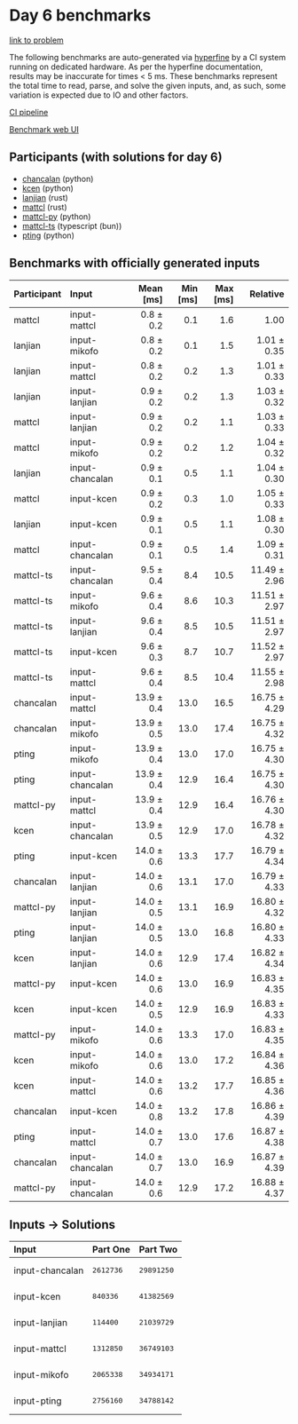 # Day 6 benchmarks

[link to problem](https://adventofcode.com/2023/day/6)

The following benchmarks are auto-generated via
[hyperfine](https://github.com/sharkdp/hyperfine) by a CI system running on
dedicated hardware. As per the hyperfine documentation, results may be
inaccurate for times < 5 ms. These benchmarks represent the total time to read,
parse, and solve the given inputs, and, as such, some variation is expected due
to IO and other factors.

[CI pipeline](http://ci.papercode.net:8080/teams/main/pipelines/aoc2023)

[Benchmark web UI](https://aoc.ancalagon.black)


## Participants (with solutions for day 6)

- [chancalan](https://github.com/chancalan/aoc2023) (python)
- [kcen](https://github.com/kcen/aoc2023) (python)
- [lanjian](https://github.com/lanjian/aoc-2023) (rust)
- [mattcl](https://github.com/mattcl/aoc2023) (rust)
- [mattcl-py](https://github.com/mattcl/aoc2023-py) (python)
- [mattcl-ts](https://github.com/mattcl/aoc2023-js) (typescript (bun))
- [pting](https://github.com/pting/aoc2023) (python)


## Benchmarks with officially generated inputs

| Participant | Input | Mean [ms] | Min [ms] | Max [ms] | Relative |
|:---|:---|---:|---:|---:|---:|
| mattcl | input-mattcl | 0.8 ± 0.2 | 0.1 | 1.6 | 1.00 |
| lanjian | input-mikofo | 0.8 ± 0.2 | 0.1 | 1.5 | 1.01 ± 0.35 |
| lanjian | input-mattcl | 0.8 ± 0.2 | 0.2 | 1.3 | 1.01 ± 0.33 |
| lanjian | input-lanjian | 0.9 ± 0.2 | 0.2 | 1.3 | 1.03 ± 0.32 |
| mattcl | input-lanjian | 0.9 ± 0.2 | 0.2 | 1.1 | 1.03 ± 0.33 |
| mattcl | input-mikofo | 0.9 ± 0.2 | 0.2 | 1.2 | 1.04 ± 0.32 |
| lanjian | input-chancalan | 0.9 ± 0.1 | 0.5 | 1.1 | 1.04 ± 0.30 |
| mattcl | input-kcen | 0.9 ± 0.2 | 0.3 | 1.0 | 1.05 ± 0.33 |
| lanjian | input-kcen | 0.9 ± 0.1 | 0.5 | 1.1 | 1.08 ± 0.30 |
| mattcl | input-chancalan | 0.9 ± 0.1 | 0.5 | 1.4 | 1.09 ± 0.31 |
| mattcl-ts | input-chancalan | 9.5 ± 0.4 | 8.4 | 10.5 | 11.49 ± 2.96 |
| mattcl-ts | input-mikofo | 9.6 ± 0.4 | 8.6 | 10.3 | 11.51 ± 2.97 |
| mattcl-ts | input-lanjian | 9.6 ± 0.4 | 8.5 | 10.5 | 11.51 ± 2.97 |
| mattcl-ts | input-kcen | 9.6 ± 0.3 | 8.7 | 10.7 | 11.52 ± 2.97 |
| mattcl-ts | input-mattcl | 9.6 ± 0.4 | 8.5 | 10.4 | 11.55 ± 2.98 |
| chancalan | input-mattcl | 13.9 ± 0.4 | 13.0 | 16.5 | 16.75 ± 4.29 |
| chancalan | input-mikofo | 13.9 ± 0.5 | 13.0 | 17.4 | 16.75 ± 4.32 |
| pting | input-mikofo | 13.9 ± 0.4 | 13.0 | 17.0 | 16.75 ± 4.30 |
| pting | input-chancalan | 13.9 ± 0.4 | 12.9 | 16.4 | 16.75 ± 4.30 |
| mattcl-py | input-mattcl | 13.9 ± 0.4 | 12.9 | 16.4 | 16.76 ± 4.30 |
| kcen | input-chancalan | 13.9 ± 0.5 | 12.9 | 17.0 | 16.78 ± 4.32 |
| pting | input-kcen | 14.0 ± 0.6 | 13.3 | 17.7 | 16.79 ± 4.34 |
| chancalan | input-lanjian | 14.0 ± 0.6 | 13.1 | 17.0 | 16.79 ± 4.33 |
| mattcl-py | input-lanjian | 14.0 ± 0.5 | 13.1 | 16.9 | 16.80 ± 4.32 |
| pting | input-lanjian | 14.0 ± 0.5 | 13.0 | 16.8 | 16.80 ± 4.33 |
| kcen | input-lanjian | 14.0 ± 0.6 | 12.9 | 17.4 | 16.82 ± 4.34 |
| mattcl-py | input-kcen | 14.0 ± 0.6 | 13.0 | 16.9 | 16.83 ± 4.35 |
| kcen | input-kcen | 14.0 ± 0.5 | 12.9 | 16.9 | 16.83 ± 4.33 |
| mattcl-py | input-mikofo | 14.0 ± 0.6 | 13.3 | 17.0 | 16.83 ± 4.35 |
| kcen | input-mikofo | 14.0 ± 0.6 | 13.0 | 17.2 | 16.84 ± 4.36 |
| kcen | input-mattcl | 14.0 ± 0.6 | 13.2 | 17.7 | 16.85 ± 4.36 |
| chancalan | input-kcen | 14.0 ± 0.8 | 13.2 | 17.8 | 16.86 ± 4.39 |
| pting | input-mattcl | 14.0 ± 0.7 | 13.0 | 17.6 | 16.87 ± 4.38 |
| chancalan | input-chancalan | 14.0 ± 0.7 | 13.0 | 16.9 | 16.87 ± 4.39 |
| mattcl-py | input-chancalan | 14.0 ± 0.6 | 12.9 | 17.2 | 16.88 ± 4.37 |


## Inputs -> Solutions

| Input | Part One | Part Two |
|:---|:---|:---|
|input-chancalan|<pre>2612736</pre>|<pre>29891250</pre>|
|input-kcen|<pre>840336</pre>|<pre>41382569</pre>|
|input-lanjian|<pre>114400</pre>|<pre>21039729</pre>|
|input-mattcl|<pre>1312850</pre>|<pre>36749103</pre>|
|input-mikofo|<pre>2065338</pre>|<pre>34934171</pre>|
|input-pting|<pre>2756160</pre>|<pre>34788142</pre>|